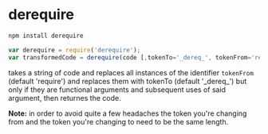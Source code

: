 derequire
====

```bash
npm install derequire
```

```javascript
var derequire = require('derequire');
var transformedCode = derequire(code [,tokenTo='_dereq_', tokenFrom='require');
```

takes a string of code and replaces all instances of the identifier `tokenFrom` (default 'require') and replaces them with tokenTo (default '\_dereq\_') but only if they are functional arguments and subsequent uses of said argument, then returnes the code.

__Note:__ in order to avoid quite a few headaches the token you're changing from and the token you're changing to need to be the same length.
